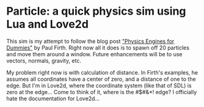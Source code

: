 # **Particle**: a quick physics sim using Lua and Love2d

This sim is my attempt to follow the blog post ["Physics Engines for Dummies"][1] by Paul Firth. Right now all it does is to spawn off 20 particles and move them around a window. Future enhancements will be to use vectors, normals, gravity, etc.

My problem right now is with calculation of distance. In Firth's examples, he assumes all coordinates have a center of zero, and a distance of one to the edge. But I'm in Love2d, where the coordinate system (like that of SDL) is zero at the edge... Come to think of it, where is the #$#&*! edge? I officially hate the documentation for Love2d...

[1]: http://www.wildbunny.co.uk/blog/2011/04/06/physics-engines-for-dummies/ "Physics Engines for Dummies"

